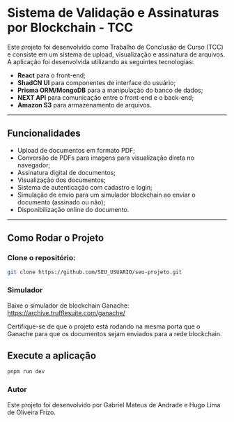 # Sistema de Validação e Assinaturas por Blockchain - TCC

Este projeto foi desenvolvido como Trabalho de Conclusão de Curso (TCC) e consiste em um sistema de upload, visualização e assinatura de arquivos. A aplicação foi desenvolvida utilizando as seguintes tecnologias:

- **React** para o front-end;
- **ShadCN UI** para componentes de interface do usuário;
- **Prisma ORM/MongoDB** para a manipulação do banco de dados;
- **NEXT API** para comunicação entre o front-end e o back-end;
- **Amazon S3** para armazenamento de arquivos.

---

## Funcionalidades

- Upload de documentos em formato PDF;
- Conversão de PDFs para imagens para visualização direta no navegador;
- Assinatura digital de documentos;
- Visualização dos documentos;
- Sistema de autenticação com cadastro e login;
- Simulação de envio para um simulador blockchain ao enviar o documento (assinado ou não);
- Disponibilização online do documento.

---

## Como Rodar o Projeto

### Clone o repositório:

```bash
git clone https://github.com/SEU_USUARIO/seu-projeto.git
```
### Simulador
Baixe o simulador de blockchain Ganache:
https://archive.trufflesuite.com/ganache/

Certifique-se de que o projeto está rodando na mesma porta que o Ganache para que os documentos sejam enviados para a rede blockchain.

## Execute a aplicação
```bash
pnpm run dev
```
### Autor
Este projeto foi desenvolvido por Gabriel Mateus de Andrade e Hugo Lima de Oliveira Frizo.
